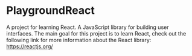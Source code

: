 # PlaygroundReact
A project for learning React. A JavaScript library for building user interfaces.
The main goal for this project is to learn React, check out the following link for more information 
about the React library: https://reactjs.org/

